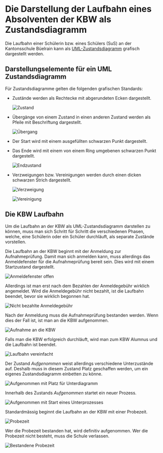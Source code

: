 # Die Darstellung der Laufbahn eines Absolventen der KBW als Zustandsdiagramm

Die Laufbahn einer Schülerin bzw. eines Schülers (SuS) an der
Kantonsschule Büelrain kann als
[UML-Zustandsdiagramm](https://de.wikipedia.org/wiki/Zustandsdiagramm_(UML))
grafisch dargestellt werden.

## Darstellungselemente für ein UML Zustandsdiagramm

Für Zustandsdiagramme gelten die folgenden grafischen Standards:

- Zustände werden als Rechtecke mit abgerundeten Ecken dargestellt.
  
  ![Zustand](../visualisierungen/zustand.svg)

- Übergänge von einem Zustand in einen anderen Zustand werden als Pfeile
  mit Beschriftung dargestellt.

  ![Übergang](../visualisierungen/uebergang.svg)

- Der Start wird mit einem ausgefüllten schwarzen Punkt dargestellt.
- Das Ende wird mit einem von einem Ring umgebenen schwarzen Punkt
  dargestellt.

  ![Endzustand](../visualisierungen/endzustand.svg)

- Verzweigungen bzw. Vereinigungen werden durch einen dicken schwarzen
  Strich dargestellt.

  ![Verzweigung](../visualisierungen/verzweigung.svg)

  ![Vereinigung](../visualisierungen/vereinigung.svg)

## Die KBW Laufbahn

Um die Laufbahn an der KBW als UML-Zustandsdiagramm darstellen zu
können, muss man sich Schritt für Schritt die verschiedenen Phasen,
welche, eine Schülerin oder ein Schüler durchläuft, als separate
Zustände vorstellen.

Die Laufbahn an der KBW beginnt mit der Anmeldung zur Aufnahmeprüfung.
Damit man sich anmelden kann, muss allerdings das Anmeldefenster für die
Aufnahmeprüfung bereit sein. Dies wird mit einem Startzustand
dargestellt.

![Anmeldefenster offen](../visualisierungen/anmeldefenster.svg)

Allerdings ist man erst nach dem Bezahlen der Anmeldegebühr wirklich
angemeldet. Wird die Anmeldegebühr nicht bezahlt, ist die Laufbahn
beendet, bevor sie wirklich begonnen hat.

![Nicht bezahlte Anmeldegebühr](../visualisierungen/anmeldegebuehr.svg)

Nach der Anmeldung muss die Aufnahmeprüfung bestanden werden. Wenn dies
der Fall ist, ist man an die KBW aufgenommen.

![Aufnahme an die KBW](../visualisierungen/aufnahme.svg)

Falls man die KBW erfolgreich durchläuft, wird man zum KBW Alumnus und
die Laufbahn ist beendet.

![Laufbahn vereinfacht](../visualisierungen/grob.svg)

Der Zustand *Aufgenommen* weist allerdings verschiedene Unterzustände
auf. Deshalb muss in diesem Zustand Platz geschaffen werden, um ein
eigenes Zustandsdiagramm einbetten zu könne.

![Aufgenommen mit Platz für Unterdiagramm](../visualisierungen/aufgenommen_gross.svg)

Innerhalb des Zustands *Aufgenommen* startet ein neuer Prozess.

![Aufgenommen mit Start eines Unterprozesses](../visualisierungen/aufgenommen_start.svg)

Standardmässig beginnt die Laufbahn an der KBW mit einer Probezeit.

![Probezeit](../visualisierungen/probezeit.svg)

Wer die Probezeit bestanden hat, wird definitiv aufgenommen. Wer die
Probezeit nicht besteht, muss die Schule verlassen.

![Bestandene Probezeit](../visualisierungen/probezeit_bestanden.svg)
